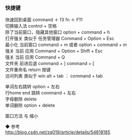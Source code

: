 ### 快捷键  
快速回到桌面  command ＋ f3  fn ＋ F11  
切换输入法  control + 空格  
除了当前窗口，隐藏其他窗口  option + command + h  
打开强关 类似于 任务管理器  Command + Option + Esc  
最小化 当前窗口  command + m  或者 option + command + m    
强关 当前 应用  Command + Option + Shift + Esc  
强关 当前 应用  Command + Q  
文件夹 前进后退  command + ]  command + [  
文件重命名 return 按键  
访问列表 类似于 win alt + tab  ： command + tab  

单词左右跳转 option + 左右  
行home end 跳转  command + 左右  
字母删除 delete  
单词删除  option + delete  

窗口方法 与 缩小  

◆ 参考    
http://blog.csdn.net/zq019/article/details/54618185  
